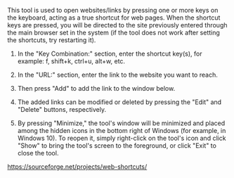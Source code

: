 This tool is used to open websites/links by pressing one or more keys on the keyboard, acting as a true shortcut for web pages. When the shortcut keys are pressed, you will be directed to the site previously entered through the main browser set in the system (if the tool does not work after setting the shortcuts, try restarting it).


1) In the "Key Combination:" section, enter the shortcut key(s), for example: f, shift+k, ctrl+u, alt+w, etc.

2) In the "URL:" section, enter the link to the website you want to reach.

3) Then press "Add" to add the link to the window below.

4) The added links can be modified or deleted by pressing the "Edit" and "Delete" buttons, respectively.

5) By pressing "Minimize," the tool's window will be minimized and placed among the hidden icons in the bottom right of Windows (for example, in Windows 10). To reopen it, simply right-click on the tool's icon and click "Show" to bring the tool's screen to the foreground, or click "Exit" to close the tool.

https://sourceforge.net/projects/web-shortcuts/
